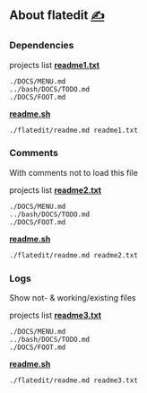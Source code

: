 
## About flatedit [<span style='font-size:20px;'>&#x270D;</span>](https://github.com/apidsl/docs/edit/main/DOCS/FLATEDIT.md)


### Dependencies

projects list [**readme1.txt**](readme1.txt)
```
./DOCS/MENU.md
../bash/DOCS/TODO.md
./DOCS/FOOT.md
```
[**readme.sh**](readme.sh)
```bash
./flatedit/readme.md readme1.txt
```

### Comments

With comments not to load this file

projects list [**readme2.txt**](readme2.txt)
```
./DOCS/MENU.md
../bash/DOCS/TODO.md
./DOCS/FOOT.md
```
[**readme.sh**](readme.sh)
```bash
./flatedit/readme.md readme2.txt
```


### Logs

Show not- & working/existing files


projects list [**readme3.txt**](readme3.txt)
```
./DOCS/MENU.md
../bash/DOCS/TODO.md
./DOCS/FOOT.md
```
[**readme.sh**](readme.sh)
```bash
./flatedit/readme.md readme3.txt
```
